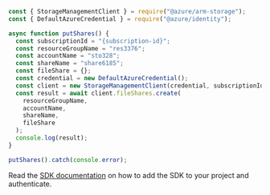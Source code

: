 ```javascript
const { StorageManagementClient } = require("@azure/arm-storage");
const { DefaultAzureCredential } = require("@azure/identity");

async function putShares() {
  const subscriptionId = "{subscription-id}";
  const resourceGroupName = "res3376";
  const accountName = "sto328";
  const shareName = "share6185";
  const fileShare = {};
  const credential = new DefaultAzureCredential();
  const client = new StorageManagementClient(credential, subscriptionId);
  const result = await client.fileShares.create(
    resourceGroupName,
    accountName,
    shareName,
    fileShare
  );
  console.log(result);
}

putShares().catch(console.error);
```

Read the [SDK documentation](https://github.com/Azure/azure-sdk-for-js/blob/%40azure%2Farm-storage_17.2.0/sdk/storage/arm-storage/README.md) on how to add the SDK to your project and authenticate.
